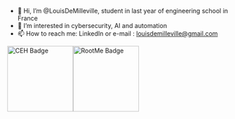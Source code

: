 - 👋 Hi, I’m @LouisDeMilleville, student in last year of engineering school in France
- 👀 I’m interested in cybersecurity, AI and automation
- 📫 How to reach me: LinkedIn or e-mail : louisdemilleville@gmail.com

<img src="https://cdn.discordapp.com/attachments/1196569494659793048/1301678971779416124/CEH_2E345519D3F7.png?ex=6746f8c2&is=6745a742&hm=99a53e4fb1ec1ebcfea423db22df1052fab761d6a206a4818ebda9fc0174e97d&" alt="CEH Badge" height="150"/><img src="https://root-me-badge.cloud.duboc.xyz/storage_clients/4e5614f09b94c14f730630e33f2af6cb/static_badge_dark.png" alt="RootMe Badge" height="150"/>

